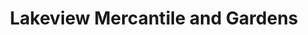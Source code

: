 ---
title: "Lakeview Mercantile and Gardens"
url: /spruce-pine/lakeview-mercantile-and-gardens/
shop: garden centre
---